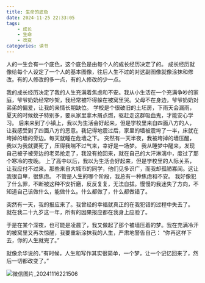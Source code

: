```yaml
---
title: 生命的底色
date: 2024-11-25 22:33:05
tags: 
    - 成长
    - 生命
    - 改变
categories: 读书
---
```

人的一生会有一个底色，这个底色是由每个人的成长经历决定了的。
成长经历就像给每个人设定了一个人的基本图像，往后人生不过的对这副图像就像涂抹和修改。有的人修改的多一点，有的人修改的少一点。

我的成长经历决定了我的人生充满着焦虑和不安。我从小生活在一个充满争吵的家庭，爷爷奶奶经常吵架，我经常被吓得躲在被窝里哭。父母不在身边，爷爷奶奶对弟弟的偏爱，让我的亲情长期缺位。
学校是个很破旧的土坯房，下雨天会漏雨，夏天的时候蚊子特别多，要从家里拿木屑点燃，驱赶走这群吸血鬼，才能安心学习。
后来来到了小镇上，我以为生活会好起来，但是学校里来自四面八方的人，让我感受到了四面八方的恶意。我记得地震过后，家里的墙被震垮了一半，床就在垮掉的墙的旁边。每天就睡在危墙之下。
突然有一天半夜，我被垮掉的墙压醒，我以为我就要死了，压得我喘不过气来，幸好是一场梦。
我从睡梦中醒来，发现自己被子被旁边的老弟抢走了，我没有抢回来，就在自己的大汗淋漓中，度过了那个寒冷的夜晚。
上了高中以后，我以为生活会好起来，但是学校里的人际关系，让我应付不过来。那些来自大城市的同学，他们见多识广，而我却孤陋寡闻。这让我很自卑，很焦虑。
不管是人生的哪个阶段，我总有一种焦虑和不安。
我好像犯了什么罪，不断被这种不安折磨，反反复复，无法自拔。慢慢的我迷失了方向，不知道自己该做什么，能做什么。什么都做了，什么都做错了。

突然有一天，我的报应来了。我曾经的幸福就真正的在我犯错的过程中失去了。
就在我二十九岁这一年，所有的因果报应都在我身上应验了。

于是在某个深夜，也可能是凌晨了，我又做起了那个被墙压着的梦。我在充满冷汗的被窝里又再次惊醒，我要重新涂抹我的人生，严肃地警告自己：
“你再这样下去，你的人生就完了。”

就像余华说的，”有时候，人生和写作其实很简单，一个梦，让一个记忆回来了，然后一切都改变了。”

![微信图片_20241116221506](https://gmoonlight.oss-cn-chengdu.aliyuncs.com/img/202411252304020.jpg)
